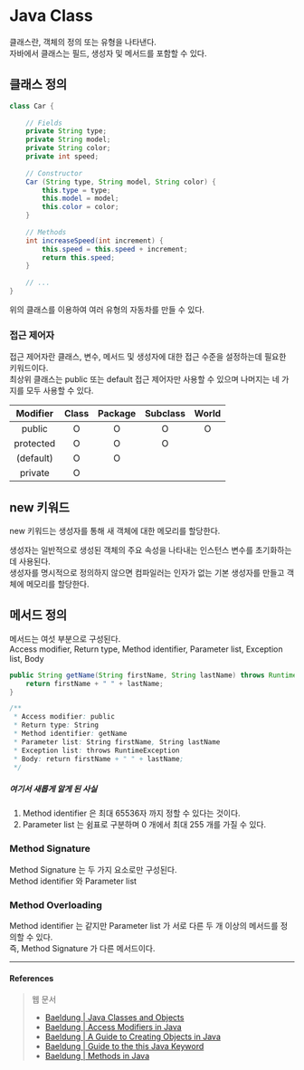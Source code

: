 # Java Class

클래스란, 객체의 정의 또는 유형을 나타낸다.  
자바에서 클래스는 필드, 생성자 및 메서드를 포함할 수 있다.

## 클래스 정의

```java
class Car {
    
    // Fields
    private String type;
    private String model;
    private String color;
    private int speed;
    
    // Constructor
    Car (String type, String model, String color) {
        this.type = type;
        this.model = model;
        this.color = color;
    }
    
    // Methods
    int increaseSpeed(int increment) {
        this.speed = this.speed + increment;
        return this.speed;
    }
    
    // ...
}
```

위의 클래스를 이용하여 여러 유형의 자동차를 만들 수 있다.  

### 접근 제어자

접근 제어자란 클래스, 변수, 메서드 및 생성자에 대한 접근 수준을 설정하는데 필요한 키워드이다.  
최상위 클래스는 public 또는 default 접근 제어자만 사용할 수 있으며 나머지는 네 가지를 모두 사용할 수 있다.  

|Modifier |Class|Package|Subclass|World|
|:-------:|:---:|:-----:|:------:|:---:|
|public   |O    |O      |O       |O    |
|protected|O    |O      |O       |     |
|(default)|O    |O      |        |     |
|private  |O    |       |        |     |

## new 키워드

new 키워드는 생성자를 통해 새 객체에 대한 메모리를 할당한다.  

생성자는 일반적으로 생성된 객체의 주요 속성을 나타내는 인스턴스 변수를 초기화하는데 사용된다.  
생성자를 명시적으로 정의하지 않으면 컴파일러는 인자가 없는 기본 생성자를 만들고 객체에 메모리를 할당한다.  

## 메서드 정의

메서드는 여섯 부분으로 구성된다.  
Access modifier, Return type, Method identifier, Parameter list, Exception list, Body

```java
public String getName(String firstName, String lastName) throws RuntimeException {
    return firstName + " " + lastName;
}

/**
 * Access modifier: public  
 * Return type: String  
 * Method identifier: getName  
 * Parameter list: String firstName, String lastName  
 * Exception list: throws RuntimeException  
 * Body: return firstName + " " + lastName; 
 */
```

##### 여기서 새롭게 알게 된 사실  
1. Method identifier 은 최대 65536자 까지 정할 수 있다는 것이다.
2. Parameter list 는 쉼표로 구분하며 0 개에서 최대 255 개를 가질 수 있다.  

### Method Signature

Method Signature 는 두 가지 요소로만 구성된다.  
Method identifier 와 Parameter list

### Method Overloading

Method identifier 는 같지만 Parameter list 가 서로 다른 두 개 이상의 메서드를 정의할 수 있다.  
즉, Method Signature 가 다른 메서드이다.  


<hr>

#### References

> 웹 문서
> - [Baeldung | Java Classes and Objects](https://www.baeldung.com/java-classes-objects)
> - [Baeldung | Access Modifiers in Java](https://www.baeldung.com/java-access-modifiers)
> - [Baeldung | A Guide to Creating Objects in Java](https://www.baeldung.com/java-initialization)
> - [Baeldung | Guide to the this Java Keyword](https://www.baeldung.com/java-this)
> - [Baeldung | Methods in Java](https://www.baeldung.com/java-methods)
